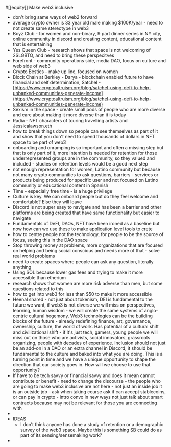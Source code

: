 #[[equity]] 
Make web3 inclusive
- don't bring same ways of web2 forward
- average crypto owner is 33 year old male making $100K/year - need to not create same stereotype in web3
- Boyz Club - for women and non-binary, 9 part dinner series in NY city, online community in discord and creating content, educational content that is entertaining
- Yes Queen Club - research shows that space is not welcoming of 2SLGBTQ, and need to bring these perspecitves
- Forefront - community operations side, media DAO, focus on culture and web side of web3 
- Crypto Besties - make up line, focused on women
- Block Chain at Berkley - Darya - blockchain enabled future to have financial and self determination, Satchel - [https://www.cryptoaltruism.org/blog/satchel-using-defi-to-help-unbanked-communities-generate-income](https://www.cryptoaltruism.org/blog/satchel-using-defi-to-help-unbanked-communities-generate-income) 
- Sexism in the space - create small pods of people who are more diverse and care about making it more diverse than it is today
- Radia - NFT characters of touring travelling artists and Jessicalawson.eth
- how to break things down so people can see themselves as part of it and show that you don't need to spend thousands of dollars in NFT space to be part of web3
- onboarding and onramping is so important and often a missing step but that is only part of it, more intention is needed for retention for those underrepresented groups are in the community, so they valued and included - studies on retention levels would be a good next step
- not enough representation for women, Latino community but because not many crypto communities to ask questions, barriers - services or products being produced for specific user and not focused on Latino community or educational content in Spanish
- Time - especially free time - is a huge privilege 
- Culture is key. We can onboard people but do they feel welcome and comfortable? Else they will leave 
- Discord is not super easy to navigate and has been a barrier and other platforms are being created that have same functionality but easier to navigate
- Fundamentals of DeFI, DAOs, NFT have been ironed as a baseline but now how can we use these to make application level tools to crete
- how to centre people not the technology, for people to be the source of focus, seeing this in the DAO space
- Stop throwing money at problems, more organizations that are focused on helping and being social conscious and needs more of that - solve real world problems 
- need to create spaces where people can ask any question, literally anything
- Using SOL because lower gas fees and trying to make it more accessible than etherium 
- research shows that women are more risk adverse than men, but some questions related to this
- how to get into web3 for less than $50 to make it more accessible
- Heenal shared - not just about tokenism, DEI is fundamental to the future we want, if web3 is not diverse we will miss on perspectives, learning, human wisdom - we will create the same systems of anglo-centric cultural hegemony. Web3 technologies can be the building blocks of the future - already redefining finance, art, governance, ownership, culture, the world of work. Has potential of a cultural shift and civilizational shift - if it's just tech, gamers, young people we will miss out on those who are activists, social innovators, grassroots organizing, people with decades of experience. Inclusion should not just be an add-on in a DAO or an extra channel in Discord; it should be fundamental to the culture and baked into what you are doing. This is a turning point in time and we have a unique opportunity to shape the direction that our society goes in. How will we choose to use that opportunity?
- If have to be tech savvy or financial savvy and does it mean cannot contribute or benefit - need to change the discourse - the people who are going to make web3 inclusive are not here - not just an inside job it is an outside job - ask when taking course ask if can accept stablecoins, or can pay in crypto - intro convo in new ways not just talk about smart contracts because may not be relevant for those you are connecting with
- 
- IDEAS
	- I don’t think anyone has done a study of retention or a demographic survey of the web3 space. Maybe this is something SB could do as part of its sensing/sensemaking work?
- 

